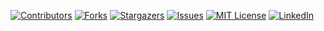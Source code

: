 [![Contributors][contributors-shield]][contributors-url]
[![Forks][forks-shield]][forks-url]
[![Stargazers][stars-shield]][stars-url]
[![Issues][issues-shield]][issues-url]
[![MIT License][license-shield]][license-url]
[![LinkedIn][linkedin-shield]][linkedin-url]




<!-- https://www.markdownguide.org/basic-syntax/#reference-style-links -->
[contributors-shield]: https://img.shields.io/github/contributors/Kamleshknskumawat/React-native-Blogger-App.svg?style=for-the-badge
[contributors-url]: https://github.com/Kamleshknskumawat/React-native-Blogger-App/graphs/contributors
[forks-shield]: https://img.shields.io/github/forks/Kamleshknskumawat/React-native-Blogger-App.svg?style=for-the-badge
[forks-url]: https://github.com/Kamleshknskumawat/React-native-Blogger-App/network/members
[stars-shield]: https://img.shields.io/github/stars/Kamleshknskumawat/React-native-Blogger-App.svg?style=for-the-badge
[stars-url]: https://github.com/Kamleshknskumawat/React-native-Blogger-App/stargazers
[issues-shield]: https://img.shields.io/github/issues/Kamleshknskumawat/React-native-Blogger-App.svg?style=for-the-badge
[issues-url]: https://github.com/Kamleshknskumawat/React-native-Blogger-App/issues
[license-shield]: https://img.shields.io/github/license/Kamleshknskumawat/React-native-Blogger-App.svg?style=for-the-badge
[license-url]: https://github.com/Kamleshknskumawat/React-native-Blogger-App/blob/master/LICENSE.txt
[linkedin-shield]: https://img.shields.io/badge/-LinkedIn-black.svg?style=for-the-badge&logo=linkedin&colorB=555
[linkedin-url]: https://linkedin.com/in/Kamleshknskumawat/React-native-Blogger-App
[product-screenshot]: images/screenshot.png


